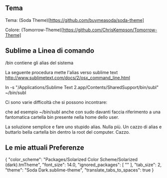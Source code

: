 ## Tema

Tema: (Soda Theme)[https://github.com/buymeasoda/soda-theme]

Colore: (Tomorrow-Theme)[https://github.com/ChrisKempson/Tomorrow-Theme]


## Sublime a Linea di comando

/bin contiene gli alias del sistema

La seguente procedura mette l'alias verso sublime text
http://www.sublimetext.com/docs/2/osx_command_line.html

ln -s "/Applications/Sublime Text 2.app/Contents/SharedSupport/bin/subl" ~/bin/subl

Ci sono varie difficoltà che si possono incontrare:

che ad esempio ~/bin/subl anche con sudo davanti faccia riferimento a una fantomatica cartella bin presente nella home dello user.

La soluzione semplice e fare uno stupido alias. Nulla più.
Un cazzo di alias e buttarlo bella cartella bin dentro la root del computer. Cazzo.

## Le mie attuali Preferenze

{
  "color_scheme": "Packages/Solarized Color Scheme/Solarized (dark).tmTheme",
  "font_size": 14.0,
  "ignored_packages":
  [
    ""
  ],
  "tab_size": 2,
  "theme": "Soda Dark.sublime-theme",
  "translate_tabs_to_spaces": true
}